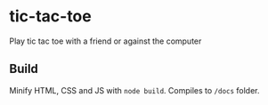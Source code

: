 # tic-tac-toe
Play tic tac toe with a friend or against the computer

## Build
Minify HTML, CSS and JS with `node build`. Compiles to `/docs` folder.
